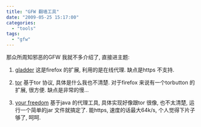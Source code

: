 ```yaml
---
title: "GFW 翻墙工具"
date: "2009-05-25 15:17:00"
categories: 
  - "tools"
tags: 
  - "gfw"
---
```


那众所周知邪恶的GFW 我就不多介绍了, 直接进主题:

1) [gladder](https://addons.mozilla.org/en-US/firefox/addon/2864) 这是firefox 的扩展, 利用的是在线代理. 缺点是https 不支持.

2) [tor](http://www.torproject.org/index.html) 基于tor 协议, 具体是什么我也不清楚. 对于firefox 来说有一个torbutton 的扩展, 很方便. 缺点是非常的慢...

3) [your freedom](http://www.your-freedom.net/index.php) 基于java 的代理工具, 具体实现好像跟tor 很像, 也不太清楚, 运行一个简单的jar 文件就搞定了. 能https, 速度的话最大64k/s, 个人觉得下片子够了, 呵呵.
